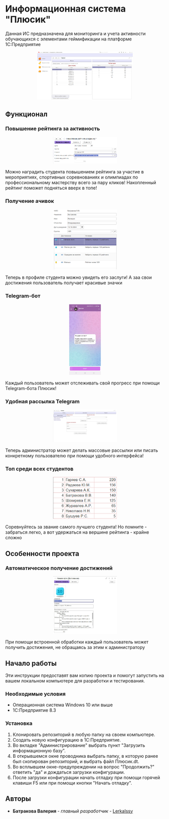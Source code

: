 
# Информационная система "Плюсик"

Данная ИС предназначена для мониторинга и учета активности обучающихся с элементами геймификации на платформе 1С:Предприятие
<p align="center">
<img src="./Справочная информация/Главная.png" width="60%"></p>

## Функционал

### Повышение рейтинга за активность 
<p align="center">
<img src="./Справочная информация/Начисление.png" width="40%"></p>
Можно наградить студента повышением рейтинга за участие в мероприятиях, спортивных соревнованиях и олимпиадах по профессиональному мастерству всего за пару кликов!
Накопленный рейтинг поможет подняться вверх в топе!

### Получение ачивок
<p align="center">
<img src="./Справочная информация/ПрофильСтудента.png" width="40%"></p>
Теперь в профиле студента можно увидеть его заслуги! А заа свои достижения пользователь получает красивые значки

### Telegram-бот
<p align="center">
<img src="./Справочная информация/Бот.gif" width="20%"></p>
Каждый пользователь может отслеживать свой прогресс при помощи Telegram-бота Плюсик! 

### Удобная рассылка Telegram
<p align="center">
<img src="./Справочная информация/Телеграм.png" width="40%"></p>
Теперь администратор может делать массовые рассылки или писать конкретному пользователю при помощи удобного интерфейса! 

### Топ среди всех студентов
<p align="center">
<img src="./Справочная информация/Топ.png" width="40%"></p>
Соревнуйтесь за звание самого лучшего студента! Но помните - забраться легко, а вот удержаться на вершине рейтинга - крайне сложно

## Особенности проекта
### Автоматическое получение достижений
<p align="center">
<img src="./Справочная информация/Достижения.jpg" width="40%"></p>
При помощи встроенной обработки каждый пользователь может получить достижения, не обращаясь за этим к администратору

## Начало работы

Эти инструкции предоставят вам копию проекта и помогут запустить на вашем локальном компьютере для разработки и тестирования.

### Необходимые условия

* Операционная система Windows 10 или выше
* 1С:Предприятие 8.3

### Установка

1. Клонировать репозиторий в любую папку на своем компьютере.
2. Создать новую конфигурацию в 1С:Предприятие.
3. Во вкладке "Администрирование" выбрать пункт "Загрузить информационную базу".
4. В открывшемся окне проводника выбрать папку, в которую ранее был скопирован репозиторий, и выбрать файл Плюсик.dt.
5. Во всплывшем окне-предупреждении на вопрос "Продолжить?" ответить "да" и дождаться загрузки конфигурации.
6. После загрузки конфигурации начать отладку при помощи горячей клавиши F5 или при помощи кнопки "Начать отладку".

    
## Авторы

* **Батракова Валерия** - *главный разработчик* - [LerkaIssy](https://github.com/LerkaIssy)

